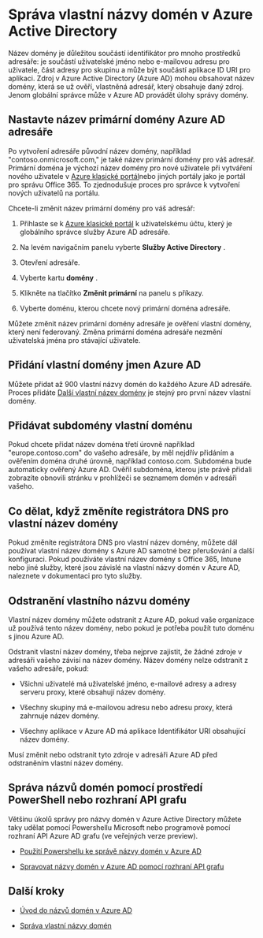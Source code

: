 <properties
    pageTitle="Správa vlastní názvy domén v Azure Active Directory | Microsoft Azure"
    description="Správa koncepty a postupy pro správu vlastní domény v Azure Active Directory"
    services="active-directory"
    documentationCenter=""
    authors="jeffsta"
    manager="femila"
    editor=""/>

<tags
    ms.service="active-directory"
    ms.workload="identity"
    ms.tgt_pltfrm="na"
    ms.devlang="na"
    ms.topic="article"
    ms.date="10/04/2016"
    ms.author="curtand;jeffsta"/>

# <a name="managing-custom-domain-names-in-your-azure-active-directory"></a>Správa vlastní názvy domén v Azure Active Directory

Název domény je důležitou součástí identifikátor pro mnoho prostředků adresáře: je součástí uživatelské jméno nebo e-mailovou adresu pro uživatele, část adresy pro skupinu a může být součástí aplikace ID URI pro aplikaci. Zdroj v Azure Active Directory (Azure AD) mohou obsahovat název domény, která se už ověří, vlastněná adresář, který obsahuje daný zdroj. Jenom globální správce může v Azure AD provádět úlohy správy domény.

## <a name="set-the-primary-domain-name-for-your-azure-ad-directory"></a>Nastavte název primární domény Azure AD adresáře

Po vytvoření adresáře původní název domény, například "contoso.onmicrosoft.com," je také název primární domény pro váš adresář. Primární doména je výchozí název domény pro nové uživatele při vytváření nového uživatele v [Azure klasické portál](https://manage.windowsazure.com/)nebo jiných portály jako je portál pro správu Office 365. To zjednodušuje proces pro správce k vytvoření nových uživatelů na portálu.

Chcete-li změnit název primární domény pro váš adresář:

1.  Přihlaste se k [Azure klasické portál](https://manage.windowsazure.com/) k uživatelskému účtu, který je globálního správce služby Azure AD adresáře.

2.  Na levém navigačním panelu vyberte **Služby Active Directory** .

3.  Otevření adresáře.

4.  Vyberte kartu **domény** .

5.  Klikněte na tlačítko **Změnit primární** na panelu s příkazy.

6.  Vyberte doménu, kterou chcete nový primární doména adresáře.

Můžete změnit název primární domény adresáře je ověření vlastní domény, který není federovaný. Změna primární doména adresáře nezmění uživatelská jména pro stávající uživatele.

## <a name="add-custom-domain-names-to-your-azure-ad"></a>Přidání vlastní domény jmen Azure AD

Můžete přidat až 900 vlastní názvy domén do každého Azure AD adresáře. Proces přidáte [Další vlastní název domény](active-directory-add-domain.md) je stejný pro první název vlastní domény.

## <a name="add-subdomains-of-a-custom-domain"></a>Přidávat subdomény vlastní doménu

Pokud chcete přidat název doména třetí úrovně například "europe.contoso.com" do vašeho adresáře, by měl nejdřív přidáním a ověřením doména druhé úrovně, například contoso.com. Subdoména bude automaticky ověřený Azure AD. Ověřil subdoména, kterou jste právě přidali zobrazíte obnovili stránku v prohlížeči se seznamem domén v adresáři vašeho.

## <a name="what-to-do-if-you-change-the-dns-registrar-for-your-custom-domain-name"></a>Co dělat, když změníte registrátora DNS pro vlastní název domény

Pokud změníte registrátora DNS pro vlastní název domény, můžete dál používat vlastní název domény s Azure AD samotné bez přerušování a další konfiguraci. Pokud používáte vlastní název domény s Office 365, Intune nebo jiné služby, které jsou závislé na vlastní názvy domén v Azure AD, naleznete v dokumentaci pro tyto služby.

## <a name="delete-a-custom-domain-name"></a>Odstranění vlastního názvu domény

Vlastní název domény můžete odstranit z Azure AD, pokud vaše organizace už používá tento název domény, nebo pokud je potřeba použít tuto doménu s jinou Azure AD.

Odstranit vlastní název domény, třeba nejprve zajistit, že žádné zdroje v adresáři vašeho závisí na název domény. Název domény nelze odstranit z vašeho adresáře, pokud:

-   Všichni uživatelé má uživatelské jméno, e-mailové adresy a adresy serveru proxy, které obsahují název domény.

-   Všechny skupiny má e-mailovou adresu nebo adresu proxy, která zahrnuje název domény.

-   Všechny aplikace v Azure AD má aplikace Identifikátor URI obsahující název domény.

Musí změnit nebo odstranit tyto zdroje v adresáři Azure AD před odstraněním vlastní název domény.

## <a name="use-powershell-or-graph-api-to-manage-domain-names"></a>Správa názvů domén pomocí prostředí PowerShell nebo rozhraní API grafu

Většinu úkolů správy pro názvy domén v Azure Active Directory můžete taky udělat pomocí Powershellu Microsoft nebo programově pomocí rozhraní API Azure AD grafu (ve veřejných verze preview).

-   [Použití Powershellu ke správě názvy domén v Azure AD](https://msdn.microsoft.com/library/azure/e1ef403f-3347-4409-8f46-d72dafa116e0#BKMK_ManageDomains)

-   [Spravovat názvy domén v Azure AD pomocí rozhraní API grafu](https://msdn.microsoft.com/Library/Azure/Ad/Graph/api/domains-operations)

## <a name="next-steps"></a>Další kroky

-   [Úvod do názvů domén v Azure AD](active-directory-add-domain-concepts.md)

-   [Správa vlastní názvy domén](active-directory-add-manage-domain-names.md)

